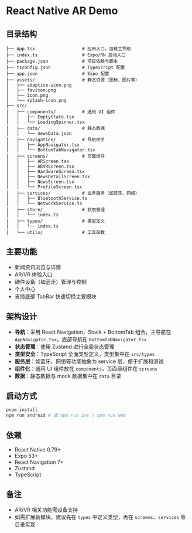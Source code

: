 # React Native AR Demo

## 目录结构

```
├── App.tsx                  # 应用入口，挂载主导航
├── index.ts                 # Expo/RN 启动入口
├── package.json             # 项目依赖与脚本
├── tsconfig.json            # TypeScript 配置
├── app.json                 # Expo 配置
├── assets/                  # 静态资源（图标、图片等）
│   ├── adaptive-icon.png
│   ├── favicon.png
│   ├── icon.png
│   └── splash-icon.png
├── src/
│   ├── components/          # 通用 UI 组件
│   │   ├── EmptyState.tsx
│   │   └── LoadingSpinner.tsx
│   ├── data/                # 静态数据
│   │   └── newsData.json
│   ├── navigation/          # 导航相关
│   │   ├── AppNavigator.tsx
│   │   └── BottomTabNavigator.tsx
│   ├── screens/             # 页面组件
│   │   ├── ARScreen.tsx
│   │   ├── ARVRScreen.tsx
│   │   ├── HardwareScreen.tsx
│   │   ├── NewsDetailScreen.tsx
│   │   ├── NewsScreen.tsx
│   │   └── ProfileScreen.tsx
│   ├── services/            # 业务服务（如蓝牙、网络）
│   │   ├── BluetoothService.ts
│   │   └── NetworkService.ts
│   ├── store/               # 状态管理
│   │   └── index.ts
│   ├── types/               # 类型定义
│   │   └── index.ts
│   └── utils/               # 工具函数
```

## 主要功能

- 新闻资讯浏览与详情
- AR/VR 体验入口
- 硬件设备（如蓝牙）管理与控制
- 个人中心
- 支持底部 TabBar 快速切换主要模块

## 架构设计

- **导航**：采用 React Navigation，Stack + BottomTab 组合，主导航在 `AppNavigator.tsx`，底部导航在 `BottomTabNavigator.tsx`
- **状态管理**：使用 Zustand 进行全局状态管理
- **类型安全**：TypeScript 全面类型定义，类型集中在 `src/types`
- **服务层**：如蓝牙、网络等功能抽象为 service 层，便于扩展和测试
- **组件化**：通用 UI 组件放在 `components`，页面级组件在 `screens`
- **数据**：静态数据与 mock 数据集中在 `data` 目录

## 启动方式

```bash
pnpm install
npm run android # 或 npm run ios / npm run web
```

## 依赖

- React Native 0.79+
- Expo 53+
- React Navigation 7+
- Zustand
- TypeScript

## 备注

- AR/VR 相关功能需设备支持
- 如需扩展新模块，建议先在 `types` 中定义类型，再在 `screens`、`services` 等目录实现
